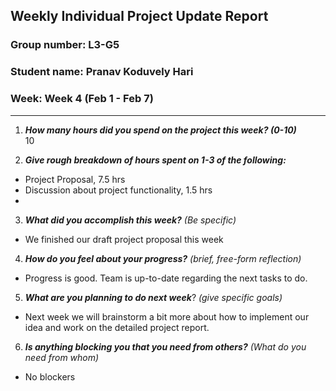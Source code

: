## Weekly Individual Project Update Report
### Group number: L3-G5
### Student name: Pranav Koduvely Hari
### Week: Week 4 (Feb 1 - Feb 7)
___
1. ***How many hours did you spend on the project this week? (0-10)***  
  10

2. ***Give rough breakdown of hours spent on 1-3 of the following:***
  - Project Proposal, 7.5 hrs
  - Discussion about project functionality, 1.5 hrs
  - 
3. ***What did you accomplish this week?*** _(Be specific)_
  - We finished our draft project proposal this week

4. ***How do you feel about your progress?*** _(brief, free-form reflection)_
  - Progress is good. Team is up-to-date regarding the next tasks to do. 

5. ***What are you planning to do next week***? _(give specific goals)_
  - Next week we will brainstorm a bit more about how to implement our idea and work on the detailed project report.

6. ***Is anything blocking you that you need from others?*** _(What do you need from whom)_
  - No blockers
